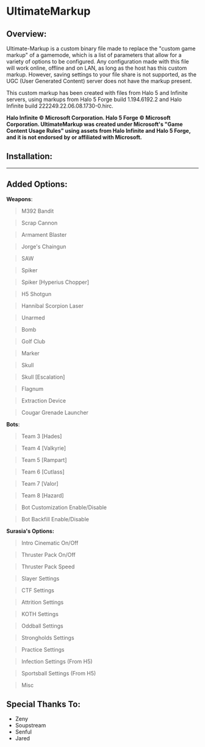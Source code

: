 # UltimateMarkup
## Overview:
Ultimate-Markup is a custom binary file made to replace the "custom game markup" of a gamemode, which is a list of parameters that allow for a variety of options to be configured. Any configuration made with this file will work online, offline and on LAN, as long as the host has this custom markup. However, saving settings to your file share is not supported, as the UGC (User Generated Content) server does not have the markup present.

This custom markup has been created with files from Halo 5 and Infinite servers, using markups from Halo 5 Forge build 1.194.6192.2 and Halo Infinite build 222249.22.06.08.1730-0.hirc.

**Halo Infinite © Microsoft Corporation. Halo 5 Forge © Microsoft Corporation. UltimateMarkup was created under Microsoft's "Game Content Usage Rules" using assets from Halo Infinite and Halo 5 Forge, and it is not endorsed by or affiliated with Microsoft.**

## Installation:
------------



## Added Options:
**Weapons**:
 > M392 Bandit

 > Scrap Cannon

 > Armament Blaster

 > Jorge's Chaingun

 > SAW

 > Spiker

 > Spiker [Hyperius Chopper]

 > H5 Shotgun

 > Hannibal Scorpion Laser

 > Unarmed

 > Bomb

 > Golf Club

 > Marker

 > Skull

 > Skull [Escalation]

 > Flagnum

 > Extraction Device

 > Cougar Grenade Launcher

**Bots**:
 > Team 3 [Hades]
 
 > Team 4 [Valkyrie] 

 > Team 5 [Rampart] 

 > Team 6 [Cutlass]

 > Team 7 [Valor] 

 > Team 8 [Hazard] 

 > Bot Customization Enable/Disable

 > Bot Backfill Enable/Disable

**Surasia's Options:**
 > Intro Cinematic On/Off
 
 > Thruster Pack On/Off

 > Thruster Pack Speed

 > Slayer Settings

 > CTF Settings

 > Attrition Settings

 > KOTH Settings

 > Oddball Settings

 > Strongholds Settings

 > Practice Settings

 > Infection Settings (From H5)

 > Sportsball Settings (From H5)
 
 > Misc

## Special Thanks To:
- Zeny
- Soupstream
- Senful
- Jared
